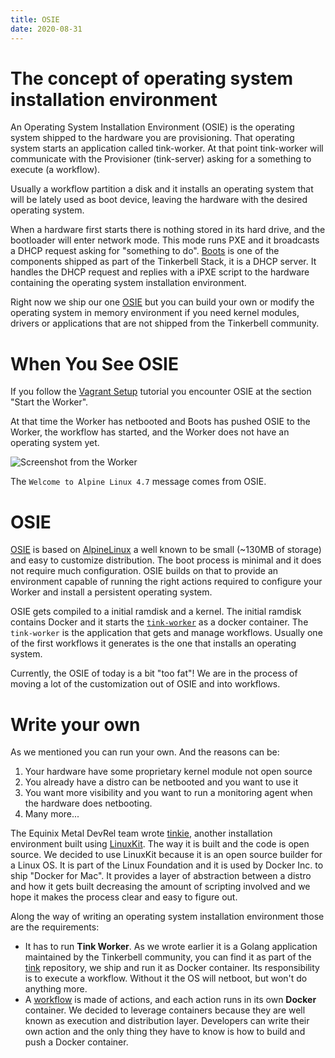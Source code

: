```yaml
---
title: OSIE
date: 2020-08-31
---
```


# The concept of operating system installation environment

An Operating System Installation Environment (OSIE) is the operating system shipped to the hardware you are provisioning. That operating system starts an application called tink-worker. At that point tink-worker will communicate with the Provisioner (tink-server) asking for a something to execute (a workflow).

Usually a workflow partition a disk and it installs an operating system that will be lately used as boot device, leaving the hardware with the desired operating system.

When a hardware first starts there is nothing stored in its hard drive, and the bootloader will enter network mode. This mode runs PXE and it broadcasts a DHCP request asking for "something to do". [Boots](/services/boots) is one of the components shipped as part of the Tinkerbell Stack, it is a DHCP server. It handles the DHCP request and replies with a iPXE script to the hardware containing the operating system installation environment.

Right now we ship our one [OSIE](https://github.com/tinkerbell/osie) but you can build your own or modify the operating system in memory environment if you need kernel modules, drivers or applications that are not shipped from the Tinkerbell community.

# When You See OSIE

If you follow the [Vagrant Setup](/setup/local-vagrant) tutorial you encounter OSIE at the section "Start the Worker".

At that time the Worker has netbooted and Boots has pushed OSIE to the Worker, the workflow has started, and the Worker does not have an operating system yet.

![Screenshot from the Worker](/images/vagrant-setup-vbox-worker.png)

The `Welcome to Alpine Linux 4.7` message comes from OSIE.

# OSIE

[OSIE](https://github.com/tinkerbell/osie) is based on [AlpineLinux](https://alpinelinux.org/) a well known to be small (~130MB of storage) and easy to customize distribution. The boot process is minimal and it does not require much configuration. OSIE builds on that to provide an environment capable of running the right actions required to configure your Worker and install a persistent operating system.

OSIE gets compiled to a initial ramdisk and a kernel. The initial ramdisk contains Docker and it starts the [`tink-worker`](/services/tink) as a docker container. The `tink-worker` is the application that gets and manage workflows. Usually one of the first workflows it generates is the one that installs an operating system.

Currently, the OSIE of today is a bit "too fat"! We are in the process of moving a lot of the customization out of OSIE and into workflows.

# Write your own

As we mentioned you can run your own. And the reasons can be:

1. Your hardware have some proprietary kernel module not open source
2. You already have a distro can be netbooted and you want to use it
3. You want more visibility and you want to run a monitoring agent when the hardware does netbooting.
4. Many more...

The Equinix Metal DevRel team wrote [tinkie](https://github.com/gianarb/tinkie), another installation environment built using [LinuxKit](https://github.com/linuxkit/linuxkit). The way it is built and the code is open source. We decided to use LinuxKit because it is an open source builder for a Linux OS. It is part of the Linux Foundation and it is used by Docker Inc. to ship "Docker for Mac". It provides a layer of abstraction between a distro and how it gets built decreasing the amount of scripting involved and we hope it makes the process clear and easy to figure out.

Along the way of writing an operating system installation environment those are the requirements:

* It has to run **Tink Worker**. As we wrote earlier it is a Golang application maintained by the Tinkerbell community, you can find it as part of the [tink](https://github.com/tinkerbell/tink) repository, we ship and run it as Docker container. Its responsibility is to execute a workflow. Without it the OS will netboot, but won't do anything more.
* A [workflow](/workflows) is made of actions, and each action runs in its own **Docker** container. We decided to leverage containers because they are well known as execution and distribution layer. Developers can write their own action and the only thing they have to know is how to build and push a Docker container.
